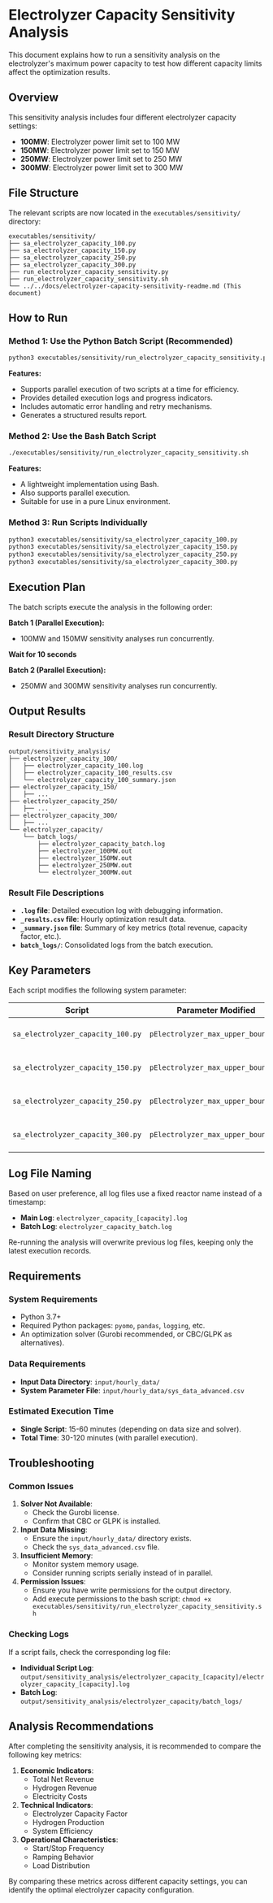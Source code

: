 # Electrolyzer Capacity Sensitivity Analysis

This document explains how to run a sensitivity analysis on the electrolyzer's maximum power capacity to test how different capacity limits affect the optimization results.

## Overview

This sensitivity analysis includes four different electrolyzer capacity settings:

- **100MW**: Electrolyzer power limit set to 100 MW
- **150MW**: Electrolyzer power limit set to 150 MW
- **250MW**: Electrolyzer power limit set to 250 MW
- **300MW**: Electrolyzer power limit set to 300 MW

## File Structure

The relevant scripts are now located in the `executables/sensitivity/` directory:

```
executables/sensitivity/
├── sa_electrolyzer_capacity_100.py
├── sa_electrolyzer_capacity_150.py
├── sa_electrolyzer_capacity_250.py
├── sa_electrolyzer_capacity_300.py
├── run_electrolyzer_capacity_sensitivity.py
├── run_electrolyzer_capacity_sensitivity.sh
└── ../../docs/electrolyzer-capacity-sensitivity-readme.md (This document)
```

## How to Run

### Method 1: Use the Python Batch Script (Recommended)

```bash
python3 executables/sensitivity/run_electrolyzer_capacity_sensitivity.py
```

**Features:**

- Supports parallel execution of two scripts at a time for efficiency.
- Provides detailed execution logs and progress indicators.
- Includes automatic error handling and retry mechanisms.
- Generates a structured results report.

### Method 2: Use the Bash Batch Script

```bash
./executables/sensitivity/run_electrolyzer_capacity_sensitivity.sh
```

**Features:**

- A lightweight implementation using Bash.
- Also supports parallel execution.
- Suitable for use in a pure Linux environment.

### Method 3: Run Scripts Individually

```bash
python3 executables/sensitivity/sa_electrolyzer_capacity_100.py
python3 executables/sensitivity/sa_electrolyzer_capacity_150.py
python3 executables/sensitivity/sa_electrolyzer_capacity_250.py
python3 executables/sensitivity/sa_electrolyzer_capacity_300.py
```

## Execution Plan

The batch scripts execute the analysis in the following order:

**Batch 1 (Parallel Execution):**

- 100MW and 150MW sensitivity analyses run concurrently.

**Wait for 10 seconds**

**Batch 2 (Parallel Execution):**

- 250MW and 300MW sensitivity analyses run concurrently.

## Output Results

### Result Directory Structure

```
output/sensitivity_analysis/
├── electrolyzer_capacity_100/
│   ├── electrolyzer_capacity_100.log
│   ├── electrolyzer_capacity_100_results.csv
│   └── electrolyzer_capacity_100_summary.json
├── electrolyzer_capacity_150/
│   ├── ...
├── electrolyzer_capacity_250/
│   ├── ...
├── electrolyzer_capacity_300/
│   ├── ...
└── electrolyzer_capacity/
    └── batch_logs/
        ├── electrolyzer_capacity_batch.log
        ├── electrolyzer_100MW.out
        ├── electrolyzer_150MW.out
        ├── electrolyzer_250MW.out
        └── electrolyzer_300MW.out
```

### Result File Descriptions

- **`.log` file**: Detailed execution log with debugging information.
- **`_results.csv` file**: Hourly optimization result data.
- **`_summary.json` file**: Summary of key metrics (total revenue, capacity factor, etc.).
- **`batch_logs/`**: Consolidated logs from the batch execution.

## Key Parameters

Each script modifies the following system parameter:

| Script                                 | Parameter Modified                   | Value   | Description                    |
| -------------------------------------- | ------------------------------------ | ------- | ------------------------------ |
| `sa_electrolyzer_capacity_100.py`      | `pElectrolyzer_max_upper_bound_MW`   | 100.0   | Electrolyzer power limit 100MW |
| `sa_electrolyzer_capacity_150.py`      | `pElectrolyzer_max_upper_bound_MW`   | 150.0   | Electrolyzer power limit 150MW |
| `sa_electrolyzer_capacity_250.py`      | `pElectrolyzer_max_upper_bound_MW`   | 250.0   | Electrolyzer power limit 250MW |
| `sa_electrolyzer_capacity_300.py`      | `pElectrolyzer_max_upper_bound_MW`   | 300.0   | Electrolyzer power limit 300MW |

## Log File Naming

Based on user preference, all log files use a fixed reactor name instead of a timestamp:

- **Main Log**: `electrolyzer_capacity_[capacity].log`
- **Batch Log**: `electrolyzer_capacity_batch.log`

Re-running the analysis will overwrite previous log files, keeping only the latest execution records.

## Requirements

### System Requirements

- Python 3.7+
- Required Python packages: `pyomo`, `pandas`, `logging`, etc.
- An optimization solver (Gurobi recommended, or CBC/GLPK as alternatives).

### Data Requirements

- **Input Data Directory**: `input/hourly_data/`
- **System Parameter File**: `input/hourly_data/sys_data_advanced.csv`

### Estimated Execution Time

- **Single Script**: 15-60 minutes (depending on data size and solver).
- **Total Time**: 30-120 minutes (with parallel execution).

## Troubleshooting

### Common Issues

1. **Solver Not Available**:
    - Check the Gurobi license.
    - Confirm that CBC or GLPK is installed.
2. **Input Data Missing**:
    - Ensure the `input/hourly_data/` directory exists.
    - Check the `sys_data_advanced.csv` file.
3. **Insufficient Memory**:
    - Monitor system memory usage.
    - Consider running scripts serially instead of in parallel.
4. **Permission Issues**:
    - Ensure you have write permissions for the output directory.
    - Add execute permissions to the bash script: `chmod +x executables/sensitivity/run_electrolyzer_capacity_sensitivity.sh`

### Checking Logs

If a script fails, check the corresponding log file:

- **Individual Script Log**: `output/sensitivity_analysis/electrolyzer_capacity_[capacity]/electrolyzer_capacity_[capacity].log`
- **Batch Log**: `output/sensitivity_analysis/electrolyzer_capacity/batch_logs/`

## Analysis Recommendations

After completing the sensitivity analysis, it is recommended to compare the following key metrics:

1. **Economic Indicators**:
    - Total Net Revenue
    - Hydrogen Revenue
    - Electricity Costs
2. **Technical Indicators**:
    - Electrolyzer Capacity Factor
    - Hydrogen Production
    - System Efficiency
3. **Operational Characteristics**:
    - Start/Stop Frequency
    - Ramping Behavior
    - Load Distribution

By comparing these metrics across different capacity settings, you can identify the optimal electrolyzer capacity configuration.
